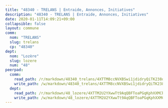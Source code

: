 ```yaml
---
title: "48340 - TRELANS | Entraide, Annonces, Initiatives"
description: "48340 - TRELANS | Entraide, Annonces, Initiatives"
date: 2020-01-11T14:09:21+09:00
collapsible: false
layout: commune
comm:
  nom: "TRELANS"
  slug: trelans
  cp: "48340"
dept:
  nom: "Lozère"
  slug: lozere
  num: "48"
peerpad:
  comm:
    read_path: /r/markdown/48340_trelans/4XTTM8ccNVXBSwi1jdidryQiTK238dts1teQ7RLRL7sFDks9u
    write_path: /w/markdown/48340_trelans/4XTTM8ccNVXBSwi1jdidryQiTK238dts1teQ7RLRL7sFDks9u-K3TgUupUMskHrHngYt65gizTkrCs2UAeXuZb2RavQz26zGhD1oH7g3ZWiRvWqzp6JdDH5ZyDwNwKd69wYMb7APbVo9EL7DE7BtygdWTGTiTqMzg9LeoGsrL4rpT2jVCwU9M6Ai2F
  dept:
    read_path: /r/markdown/48_lozere/4XTTM2U2YXwwTt9AqQBFToaPGqKphXXMCbRQJd3ieCWApZKhp
    write_path: /w/markdown/48_lozere/4XTTM2U2YXwwTt9AqQBFToaPGqKphXXMCbRQJd3ieCWApZKhp-K3TgU8LFw2VbEvF8YT63nrQb5nBCHp3LkChLkTGaYr9v91U6euBJvc2gC6ZE26iQLtBcf6bgLU5YQs5jKcnyLY5qYAH3MFy4H4ZDybCAkb97J6HGTY7nKmFopGDHEk7j5murpeJa
---
```


